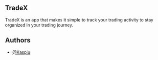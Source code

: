 ## TradeX

TradeX is an app that makes it simple to track your trading activity to stay organized in your trading journey.

## Authors

- [@Kaspiu](https://github.com/Kaspiu)
